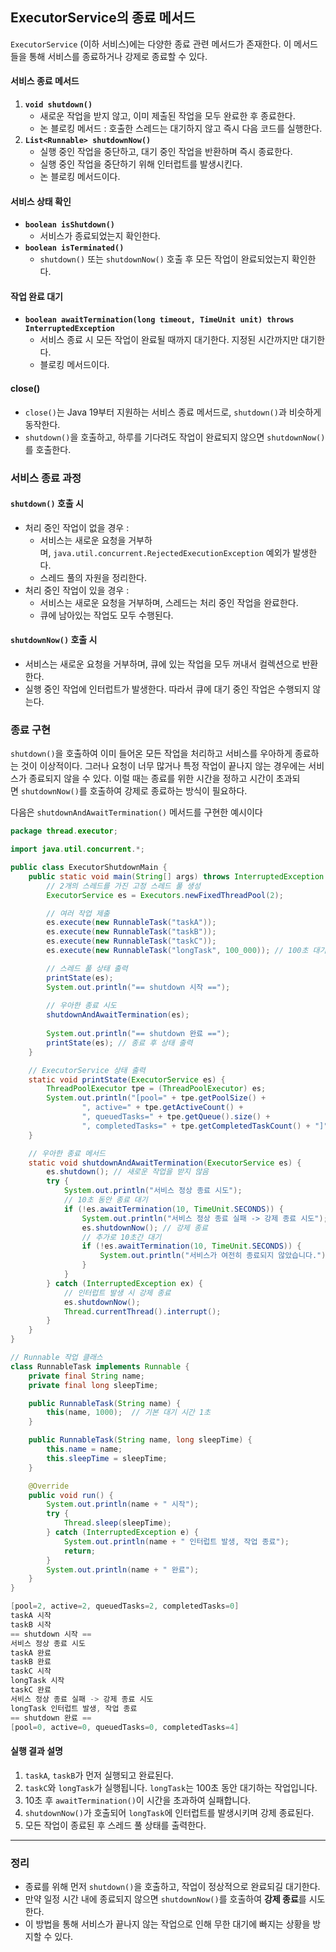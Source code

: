 ## ExecutorService의 종료 메서드
`ExecutorService` (이하 서비스)에는 다양한 종료 관련 메서드가 존재한다. 이 메서드들을 통해 서비스를 종료하거나 강제로 종료할 수 있다.

#### 서비스 종료 메서드
1. **`void shutdown()`**
    - 새로운 작업을 받지 않고, 이미 제출된 작업을 모두 완료한 후 종료한다.
    - 논 블로킹 메서드 : 호출한 스레드는 대기하지 않고 즉시 다음 코드를 실행한다.
2. **`List<Runnable> shutdownNow()`**
    - 실행 중인 작업을 중단하고, 대기 중인 작업을 반환하며 즉시 종료한다.
    - 실행 중인 작업을 중단하기 위해 인터럽트를 발생시킨다.
    - 논 블로킹 메서드이다.

#### 서비스 상태 확인
- **`boolean isShutdown()`**
    - 서비스가 종료되었는지 확인한다.
- **`boolean isTerminated()`**
    - `shutdown()` 또는 `shutdownNow()` 호출 후 모든 작업이 완료되었는지 확인한다.

#### 작업 완료 대기
- **`boolean awaitTermination(long timeout, TimeUnit unit) throws InterruptedException`**
    - 서비스 종료 시 모든 작업이 완료될 때까지 대기한다. 지정된 시간까지만 대기한다.
    - 블로킹 메서드이다.

#### close()
- `close()`는 Java 19부터 지원하는 서비스 종료 메서드로, `shutdown()`과 비슷하게 동작한다.
- `shutdown()`을 호출하고, 하루를 기다려도 작업이 완료되지 않으면 `shutdownNow()`를 호출한다.

### 서비스 종료 과정
#### `shutdown()` 호출 시
- 처리 중인 작업이 없을 경우 :
    - 서비스는 새로운 요청을 거부하며, `java.util.concurrent.RejectedExecutionException` 예외가 발생한다.
    - 스레드 풀의 자원을 정리한다.
- 처리 중인 작업이 있을 경우 :
    - 서비스는 새로운 요청을 거부하며, 스레드는 처리 중인 작업을 완료한다.
    - 큐에 남아있는 작업도 모두 수행된다.

#### `shutdownNow()` 호출 시
- 서비스는 새로운 요청을 거부하며, 큐에 있는 작업을 모두 꺼내서 컬렉션으로 반환한다.
- 실행 중인 작업에 인터럽트가 발생한다. 따라서 큐에 대기 중인 작업은 수행되지 않는다.

### 종료 구현
`shutdown()`을 호출하여 이미 들어온 모든 작업을 처리하고 서비스를 우아하게 종료하는 것이 이상적이다. 그러나 요청이 너무 많거나 특정 작업이 끝나지 않는 경우에는 서비스가 종료되지 않을 수 있다. 이럴 때는 종료를 위한 시간을 정하고 시간이 초과되면 `shutdownNow()`를 호출하여 강제로 종료하는 방식이 필요하다.

다음은 `shutdownAndAwaitTermination()` 메서드를 구현한 예시이다
```java
package thread.executor;

import java.util.concurrent.*;

public class ExecutorShutdownMain {
    public static void main(String[] args) throws InterruptedException {
        // 2개의 스레드를 가진 고정 스레드 풀 생성
        ExecutorService es = Executors.newFixedThreadPool(2);

        // 여러 작업 제출
        es.execute(new RunnableTask("taskA"));
        es.execute(new RunnableTask("taskB"));
        es.execute(new RunnableTask("taskC"));
        es.execute(new RunnableTask("longTask", 100_000)); // 100초 대기

        // 스레드 풀 상태 출력
        printState(es);
        System.out.println("== shutdown 시작 ==");
        
        // 우아한 종료 시도
        shutdownAndAwaitTermination(es);
        
        System.out.println("== shutdown 완료 ==");
        printState(es); // 종료 후 상태 출력
    }

    // ExecutorService 상태 출력
    static void printState(ExecutorService es) {
        ThreadPoolExecutor tpe = (ThreadPoolExecutor) es;
        System.out.println("[pool=" + tpe.getPoolSize() +
                ", active=" + tpe.getActiveCount() +
                ", queuedTasks=" + tpe.getQueue().size() +
                ", completedTasks=" + tpe.getCompletedTaskCount() + "]");
    }

    // 우아한 종료 메서드
    static void shutdownAndAwaitTermination(ExecutorService es) {
        es.shutdown(); // 새로운 작업을 받지 않음
        try {
            System.out.println("서비스 정상 종료 시도");
            // 10초 동안 종료 대기
            if (!es.awaitTermination(10, TimeUnit.SECONDS)) {
                System.out.println("서비스 정상 종료 실패 -> 강제 종료 시도");
                es.shutdownNow(); // 강제 종료
                // 추가로 10초간 대기
                if (!es.awaitTermination(10, TimeUnit.SECONDS)) {
                    System.out.println("서비스가 여전히 종료되지 않았습니다.");
                }
            }
        } catch (InterruptedException ex) {
            // 인터럽트 발생 시 강제 종료
            es.shutdownNow();
            Thread.currentThread().interrupt();
        }
    }
}

// Runnable 작업 클래스
class RunnableTask implements Runnable {
    private final String name;
    private final long sleepTime;

    public RunnableTask(String name) {
        this(name, 1000);  // 기본 대기 시간 1초
    }

    public RunnableTask(String name, long sleepTime) {
        this.name = name;
        this.sleepTime = sleepTime;
    }

    @Override
    public void run() {
        System.out.println(name + " 시작");
        try {
            Thread.sleep(sleepTime);
        } catch (InterruptedException e) {
            System.out.println(name + " 인터럽트 발생, 작업 종료");
            return;
        }
        System.out.println(name + " 완료");
    }
}

```

``` java
[pool=2, active=2, queuedTasks=2, completedTasks=0]
taskA 시작
taskB 시작
== shutdown 시작 ==
서비스 정상 종료 시도
taskA 완료
taskB 완료
taskC 시작
longTask 시작
taskC 완료
서비스 정상 종료 실패 -> 강제 종료 시도
longTask 인터럽트 발생, 작업 종료
== shutdown 완료 ==
[pool=0, active=0, queuedTasks=0, completedTasks=4]
```
#### 실행 결과 설명

1. `taskA`, `taskB`가 먼저 실행되고 완료된다.
2. `taskC`와 `longTask`가 실행됩니다. `longTask`는 100초 동안 대기하는 작업입니다.
3. 10초 후 `awaitTermination()`이 시간을 초과하여 실패합니다.
4. `shutdownNow()`가 호출되어 `longTask`에 인터럽트를 발생시키며 강제 종료된다.
5. 모든 작업이 종료된 후 스레드 풀 상태를 출력한다.

---
### 정리
- 종료를 위해 먼저 `shutdown()`을 호출하고, 작업이 정상적으로 완료되길 대기한다.
- 만약 일정 시간 내에 종료되지 않으면 `shutdownNow()`를 호출하여 **강제 종료**를 시도한다.
- 이 방법을 통해 서비스가 끝나지 않는 작업으로 인해 무한 대기에 빠지는 상황을 방지할 수 있다.
